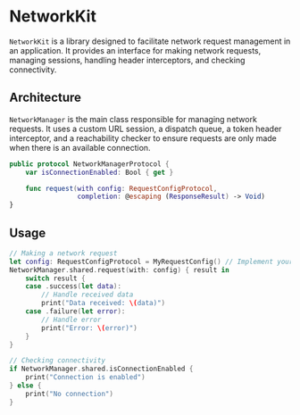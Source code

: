 # NetworkKit

`NetworkKit` is a library designed to facilitate network request management in an application. It provides an interface for making network requests, managing sessions, handling header interceptors, and checking connectivity.

## Architecture

`NetworkManager` is the main class responsible for managing network requests. It uses a custom URL session, a dispatch queue, a token header interceptor, and a reachability checker to ensure requests are only made when there is an available connection.

```swift
public protocol NetworkManagerProtocol {
    var isConnectionEnabled: Bool { get }

    func request(with config: RequestConfigProtocol,
                 completion: @escaping (ResponseResult) -> Void)
}
```

## Usage

```swift
// Making a network request
let config: RequestConfigProtocol = MyRequestConfig() // Implement your RequestConfigProtocol
NetworkManager.shared.request(with: config) { result in
    switch result {
    case .success(let data):
        // Handle received data
        print("Data received: \(data)")
    case .failure(let error):
        // Handle error
        print("Error: \(error)")
    }
}

// Checking connectivity
if NetworkManager.shared.isConnectionEnabled {
    print("Connection is enabled")
} else {
    print("No connection")
}
```
